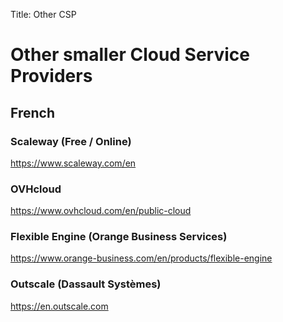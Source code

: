 Title: Other CSP

# Other smaller Cloud Service Providers

## French

### Scaleway (Free / Online)

<https://www.scaleway.com/en>

### OVHcloud

<https://www.ovhcloud.com/en/public-cloud>

### Flexible Engine (Orange Business Services)

<https://www.orange-business.com/en/products/flexible-engine>

### Outscale (Dassault Systèmes)

<https://en.outscale.com>